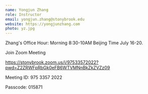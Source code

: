 ```yaml
---
name: Yongjun Zhang
role: Instructor
email: yongjun.zhang@stonybrook.edu
website: https://yongjunzhang.com
photo: yz.jpg
---
```


Zhang's Office Hour: Morning 8:30-10AM Beijing Time July 16-20. 

Join Zoom Meeting

https://stonybrook.zoom.us/j/97533572022?pwd=Z2ZRWFpRbGk0eFB6WTVMNnBkZkZVZz09

Meeting ID: 975 3357 2022

Passcode: 015871

